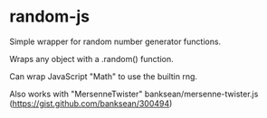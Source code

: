 # random-js
Simple wrapper for random number generator functions.

Wraps any object with a .random() function.

Can wrap JavaScript "Math" to use the builtin rng.

Also works with "MersenneTwister" banksean/mersenne-twister.js (https://gist.github.com/banksean/300494)
